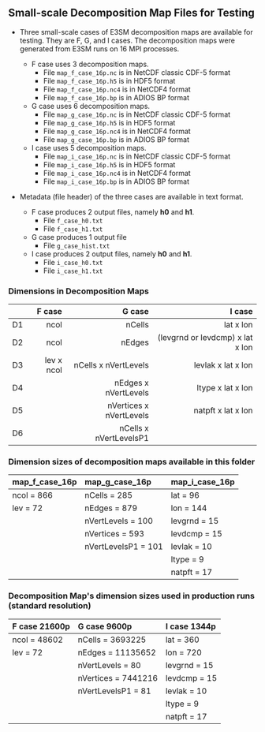 ## Small-scale Decomposition Map Files for Testing

* Three small-scale cases of E3SM decomposition maps are available for testing.
  They are F, G, and I cases. The decomposition maps were generated from E3SM
  runs on 16 MPI processes.
  + F case uses 3 decomposition maps.
    + File `map_f_case_16p.nc` is in NetCDF classic CDF-5 format
    + File `map_f_case_16p.h5` is in HDF5 format
    + File `map_f_case_16p.nc4` is in NetCDF4 format
    + File `map_f_case_16p.bp` is in ADIOS BP format
  + G case uses 6 decomposition maps.
    + File `map_g_case_16p.nc` is in NetCDF classic CDF-5 format
    + File `map_g_case_16p.h5` is in HDF5 format
    + File `map_g_case_16p.nc4` is in NetCDF4 format
    + File `map_g_case_16p.bp` is in ADIOS BP format
  + I case uses 5 decomposition maps.
    + File `map_i_case_16p.nc` is in NetCDF classic CDF-5 format
    + File `map_i_case_16p.h5` is in HDF5 format
    + File `map_i_case_16p.nc4` is in NetCDF4 format
    + File `map_i_case_16p.bp` is in ADIOS BP format

* Metadata (file header) of the three cases are available in text format.
  + F case produces 2 output files, namely **h0** and **h1**.
    + File `f_case_h0.txt`
    + File `f_case_h1.txt`
  + G case produces 1 output file
    + File `g_case_hist.txt`
  + I case produces 2 output files, namely **h0** and **h1**.
    + File `i_case_h0.txt`
    + File `i_case_h1.txt`

### Dimensions in Decomposition Maps
  |    | F case     | G case                  | I case                           |
  |:--:|-----------:|------------------------:|---------------------------------:|
  | D1 | ncol       | nCells                  | lat x lon                        |
  | D2 | ncol       | nEdges                  | (levgrnd or levdcmp) x lat x lon |
  | D3 | lev x ncol | nCells x nVertLevels    | levlak x lat x lon               |
  | D4 |            | nEdges x nVertLevels    | ltype x lat x lon                |
  | D5 |            | nVertices x nVertLevels | natpft x lat x lon               |
  | D6 |            | nCells x nVertLevelsP1  |                                  |

### Dimension sizes of decomposition maps available in this folder
  | map_f_case_16p | map_g_case_16p      | map_i_case_16p |
  |:---------------|:--------------------|:---------------|
  | ncol = 866     | nCells = 285        | lat = 96       |
  | lev = 72       | nEdges = 879        | lon = 144      |
  |                | nVertLevels = 100   | levgrnd = 15   |
  |                | nVertices = 593     | levdcmp = 15   |
  |                | nVertLevelsP1 = 101 | levlak = 10    |
  |                |                     | ltype = 9      |
  |                |                     | natpft = 17    |

### Decomposition Map's dimension sizes used in production runs (standard resolution)
  | F case 21600p | G case 9600p        | I case 1344p |
  |:--------------|:--------------------|:-------------|
  | ncol = 48602  | nCells = 3693225    | lat = 360    |
  | lev = 72      | nEdges = 11135652   | lon = 720    |
  |               | nVertLevels = 80    | levgrnd = 15 |
  |               | nVertices = 7441216 | levdcmp = 15 |
  |               | nVertLevelsP1 = 81  | levlak = 10  |
  |               |                     | ltype = 9    |
  |               |                     | natpft = 17  |

